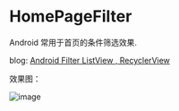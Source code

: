 # HomePageFilter
Android 常用于首页的条件筛选效果.

blog: [Android Filter ListView , RecyclerView ](http://blog.csdn.net/lv_fq/article/details/69062592)

效果图：

![image](http://img.blog.csdn.net/20170404122232820?watermark/2/text/aHR0cDovL2Jsb2cuY3Nkbi5uZXQvbHZfZnE=/font/5a6L5L2T/fontsize/400/fill/I0JBQkFCMA==/dissolve/70/gravity/SouthEast)
